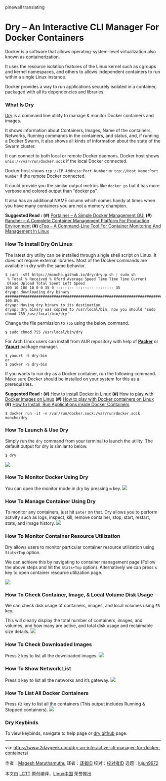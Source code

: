 pinewall translating

Dry – An Interactive CLI Manager For Docker Containers
======
Docker is a software that allows operating-system-level virtualization also known as containerization.

It uses the resource isolation features of the Linux kernel such as cgroups and kernel namespaces, and others to allows independent containers to run within a single Linux instance.

Docker provides a way to run applications securely isolated in a container, packaged with all its dependencies and libraries.

### What Is Dry

[Dry][1] is a command line utility to manage & monitor Docker containers and images.

It shows information about Containers, Images, Name of the containers, Networks, Running commands in the containers, and status, and, if running a Docker Swarm, it also shows all kinds of information about the state of the Swarm cluster.

It can connect to both local or remote Docker daemons. Docker host shows `unix:///var/run/docker.sock` if the local Docker connected.

Docker host shows `tcp://IP Address:Port Number` or `tcp://Host Name:Port Number` if the remote Docker connected.

It could provide you the similar output metrics like `docker ps` but it has more verbose and colored output than “docker ps”.

It also has an additional NAME column which comes handy at times when you have many containers you are not a memory champion.

**Suggested Read :**
**(#)** [Portainer – A Simple Docker Management GUI][2]
**(#)** [Rancher – A Complete Container Management Platform For Production Environment][3]
**(#)** [cTop – A Command-Line Tool For Container Monitoring And Management In Linux][4]

### How To Install Dry On Linux

The latest dry utility can be installed through single shell script on Linux. It does not require external libraries. Most of the Docker commands are available in dry with the same behavior.
```
$ curl -sSf https://moncho.github.io/dry/dryup.sh | sudo sh
 % Total % Received % Xferd Average Speed Time Time Time Current
 Dload Upload Total Spent Left Speed
100 10 100 10 0 0 35 0 --:--:-- --:--:-- --:--:-- 35
dryup: downloading dry binary
######################################################################## 100.0%
dryup: Moving dry binary to its destination
dryup: dry binary was copied to /usr/local/bin, now you should 'sudo chmod 755 /usr/local/bin/dry'

```

Change the file permission to `755` using the below command.
```
$ sudo chmod 755 /usr/local/bin/dry

```

For Arch Linux users can install from AUR repository with help of **[Packer][5]** or **[Yaourt][6]** package manager.
```
$ yaourt -S dry-bin
or
$ packer -S dry-bin

```

If you wants to run dry as a Docker container, run the following command. Make sure Docker should be installed on your system for this as a prerequisites.

**Suggested Read :**
**(#)** [How to install Docker in Linux][7]
**(#)** [How to play with Docker images on Linux][8]
**(#)** [How to play with Docker containers on Linux][9]
**(#)** [How to Install, Run Applications inside Docker Containers][10]
```
$ docker run -it -v /var/run/docker.sock:/var/run/docker.sock moncho/dry

```

### How To Launch & Use Dry

Simply run the `dry` command from your terminal to launch the utility. The default output for dry is similar to below.
```
$ dry

```

![][12]

### How To Monitor Docker Using Dry

You can open the monitor mode in dry by pressing `m` key.
![][13]

### How To Manage Container Using Dry

To monitor any containers, just hit `Enter` on that. Dry allows you to perform activity such as logs, inspect, kill, remove container, stop, start, restart, stats, and image history.
![][14]

### How To Monitor Container Resource Utilization

Dry allows users to monitor particular container resource utilization using `Stats+Top` option.

We can achieve this by navigating to container management page (Follow the above steps and hit the `Stats+Top` option). Alternatively we can press `s` key to open container resource utilization page.

![][15]

### How To Check Container, Image, & Local Volume Disk Usage

We can check disk usage of containers, images, and local volumes using `F8` key.

This will clearly display the total number of containers, images, and volumes, and how many are active, and total disk usage and reclaimable size details.
![][16]

### How To Check Downloaded Images

Press `2` key to list all the downloaded images.
![][17]

### How To Show Network List

Press `3` key to list all the networks and it’s gateway.
![][18]

### How To List All Docker Containers

Press `F2` key to list all the containers (This output includes Running & Stopped containers).
![][19]

### Dry Keybinds

To view keybinds, navigate to help page or [dry github][1] page.

--------------------------------------------------------------------------------

via: https://www.2daygeek.com/dry-an-interactive-cli-manager-for-docker-containers/

作者：[Magesh Maruthamuthu][a]
译者：[译者ID](https://github.com/译者ID)
校对：[校对者ID](https://github.com/校对者ID)
选题：[lujun9972](https://github.com/lujun9972)

本文由 [LCTT](https://github.com/LCTT/TranslateProject) 原创编译，[Linux中国](https://linux.cn/) 荣誉推出

[a]:https://www.2daygeek.com/author/magesh/
[1]:https://github.com/moncho/dry
[2]:https://www.2daygeek.com/portainer-a-simple-docker-management-gui/
[3]:https://www.2daygeek.com/rancher-a-complete-container-management-platform-for-production-environment/
[4]:https://www.2daygeek.com/ctop-a-command-line-tool-for-container-monitoring-and-management-in-linux/
[5]:https://www.2daygeek.com/install-packer-aur-helper-on-arch-linux/
[6]:https://www.2daygeek.com/install-yaourt-aur-helper-on-arch-linux/
[7]:https://www.2daygeek.com/install-docker-on-centos-rhel-fedora-ubuntu-debian-oracle-archi-scentific-linux-mint-opensuse/
[8]:https://www.2daygeek.com/list-search-pull-download-remove-docker-images-on-linux/
[9]:https://www.2daygeek.com/create-run-list-start-stop-attach-delete-interactive-daemonized-docker-containers-on-linux/
[10]:https://www.2daygeek.com/install-run-applications-inside-docker-containers/
[11]:data:image/gif;base64,R0lGODlhAQABAIAAAAAAAP///yH5BAEAAAAALAAAAAABAAEAAAIBRAA7
[12]:https://www.2daygeek.com/wp-content/uploads/2018/03/dry-an-interactive-cli-manager-for-docker-containers-1.png
[13]:https://www.2daygeek.com/wp-content/uploads/2018/03/dry-an-interactive-cli-manager-for-docker-containers-2.png
[14]:https://www.2daygeek.com/wp-content/uploads/2018/03/dry-an-interactive-cli-manager-for-docker-containers-3.png
[15]:https://www.2daygeek.com/wp-content/uploads/2018/03/dry-an-interactive-cli-manager-for-docker-containers-4.png
[16]:https://www.2daygeek.com/wp-content/uploads/2018/03/dry-an-interactive-cli-manager-for-docker-containers-5.png
[17]:https://www.2daygeek.com/wp-content/uploads/2018/03/dry-an-interactive-cli-manager-for-docker-containers-6.png
[18]:https://www.2daygeek.com/wp-content/uploads/2018/03/dry-an-interactive-cli-manager-for-docker-containers-7.png
[19]:https://www.2daygeek.com/wp-content/uploads/2018/03/dry-an-interactive-cli-manager-for-docker-containers-8.png
